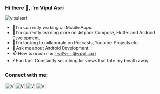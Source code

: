 ### Hi there 👋, I'm [Vipul Asri](https://vipulasri.com/)

<p align="left"> <img src="https://komarev.com/ghpvc/?username=vipulasri&label=Views&color=blue&style=plastic" alt="vipulasri" /> </p>

- 🔭 I’m currently working on Mobile Apps. 
- 🌱 I’m currently learning more on Jetpack Compose, Flutter and Android Development.
- 👯 I’m looking to collaborate on Podcasts, Youtube, Projects etc.
- 💬 Ask me about Android Development.
- 📫 How to reach me: [Twitter - @vipul_asri](https://twitter.com/vipul_asri)
- ⚡ Fun fact: Constantly searching for views that take my breath away. 

### Connect with me:

<p align="left">
<a href="https://twitter.com/vipul_asri" target="blank"><img align="center" src="https://cdn.jsdelivr.net/npm/simple-icons@3.0.1/icons/twitter.svg" alt="Vipul Asri's Twitter" height="20" width="30" /></a>
<a href="https://linkedin.com/in/vipulasri" target="blank"><img align="center" src="https://cdn.jsdelivr.net/npm/simple-icons@3.0.1/icons/linkedin.svg" alt="Vipul Asri's LinkedIn" height="20" width="30" /></a>
<a href="https://stackoverflow.com/users/3140227/vipul-asri?tab=profile" target="blank"><img align="center" src="https://cdn.jsdelivr.net/npm/simple-icons@3.0.1/icons/stackoverflow.svg" alt="Vipul Asri's StackOverflow" height="20" width="30" /></a>
<a href="https://medium.com/@vipulasri" target="blank"><img align="center" src="https://cdn.jsdelivr.net/npm/simple-icons@3.0.1/icons/medium.svg" alt="Vipul Asri's Medium" height="20" width="30" /></a>
</p>

<!-- 
<p>&nbsp;<img align="center" src="https://github-readme-stats.vercel.app/api?username=vipulasri&show_icons=true&locale=en" alt="vipulasri" /></p>
-->
